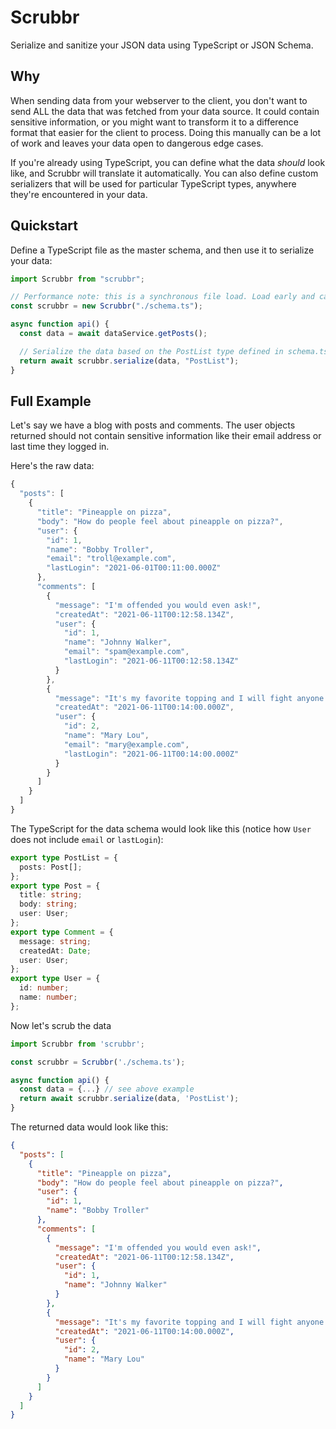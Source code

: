 # Scrubbr

Serialize and sanitize your JSON data using TypeScript or JSON Schema.

## Why

When sending data from your webserver to the client, you don't want to send ALL the data that was fetched from your data source. It could contain sensitive information, or you might want to transform it to a difference format that easier for the client to process. Doing this manually can be a lot of work and leaves your data open to dangerous edge cases.

If you're already using TypeScript, you can define what the data _should_ look like, and Scrubbr will translate it automatically. You can also define custom serializers that will be used for particular TypeScript types, anywhere they're encountered in your data.

## Quickstart

Define a TypeScript file as the master schema, and then use it to serialize your data:

```typescript
import Scrubbr from "scrubbr";

// Performance note: this is a synchronous file load. Load early and cache to a shared variable.
const scrubbr = new Scrubbr("./schema.ts");

async function api() {
  const data = await dataService.getPosts();

  // Serialize the data based on the PostList type defined in schema.ts
  return await scrubbr.serialize(data, "PostList");
}
```

## Full Example

Let's say we have a blog with posts and comments. The user objects returned should not contain sensitive information like their email address or last time they logged in.

Here's the raw data:

```js
{
  "posts": [
    {
      "title": "Pineapple on pizza",
      "body": "How do people feel about pineapple on pizza?",
      "user": {
        "id": 1,
        "name": "Bobby Troller",
        "email": "troll@example.com",
        "lastLogin": "2021-06-01T00:11:00.000Z"
      },
      "comments": [
        {
          "message": "I'm offended you would even ask!",
          "createdAt": "2021-06-11T00:12:58.134Z",
          "user": {
            "id": 1,
            "name": "Johnny Walker",
            "email": "spam@example.com",
            "lastLogin": "2021-06-11T00:12:58.134Z"
          }
        },
        {
          "message": "It's my favorite topping and I will fight anyone who disagrees.",
          "createdAt": "2021-06-11T00:14:00.000Z",
          "user": {
            "id": 2,
            "name": "Mary Lou",
            "email": "mary@example.com",
            "lastLogin": "2021-06-11T00:14:00.000Z"
          }
        }
      ]
    }
  ]
}
```

The TypeScript for the data schema would look like this (notice how `User` does not include `email` or `lastLogin`):

```Typescript
export type PostList = {
  posts: Post[];
};
export type Post = {
  title: string;
  body: string;
  user: User;
};
export type Comment = {
  message: string;
  createdAt: Date;
  user: User;
};
export type User = {
  id: number;
  name: number;
};
```

Now let's scrub the data

```typescript
import Scrubbr from 'scrubbr';

const scrubbr = Scrubbr('./schema.ts');

async function api() {
  const data = {...} // see above example
  return await scrubbr.serialize(data, 'PostList');
}
```

The returned data would look like this:

```json
{
  "posts": [
    {
      "title": "Pineapple on pizza",
      "body": "How do people feel about pineapple on pizza?",
      "user": {
        "id": 1,
        "name": "Bobby Troller"
      },
      "comments": [
        {
          "message": "I'm offended you would even ask!",
          "createdAt": "2021-06-11T00:12:58.134Z",
          "user": {
            "id": 1,
            "name": "Johnny Walker"
          }
        },
        {
          "message": "It's my favorite topping and I will fight anyone who disagrees.",
          "createdAt": "2021-06-11T00:14:00.000Z",
          "user": {
            "id": 2,
            "name": "Mary Lou"
          }
        }
      ]
    }
  ]
}
```
